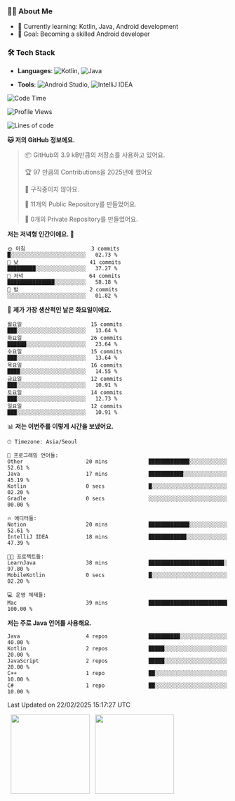### 👨‍💻 About Me
- 🌱 Currently learning: Kotlin, Java, Android development
- 🎯 Goal: Becoming a skilled Android developer

### 🛠 Tech Stack
- **Languages**: ![Kotlin](https://img.shields.io/badge/Kotlin-0095D5?style=flat-square&logo=kotlin&logoColor=white), 
![Java](https://img.shields.io/badge/Java-007396?style=flat-square&logo=coffeescript&logoColor=white)

- **Tools**:
![Android Studio](https://img.shields.io/badge/Android%20Studio-3DDC84?style=flat-square&logo=android-studio&logoColor=white), 
![IntelliJ IDEA](https://img.shields.io/badge/IntelliJ%20IDEA-000000?style=flat-square&logo=intellij-idea&logoColor=white)

<!--START_SECTION:waka-->
![Code Time](http://img.shields.io/badge/Code%20Time-22%20hrs%2026%20mins-blue)

![Profile Views](http://img.shields.io/badge/Profile%20Views-0-blue)

![Lines of code](https://img.shields.io/badge/%EC%A0%80%EB%8A%94%20%EC%97%AC%ED%83%9C%EA%B9%8C%EC%A7%80%20-55.4%20thousand%20%EC%A4%84%EC%9D%98%20%EC%BD%94%EB%93%9C%EB%A5%BC%20%EC%9E%91%EC%84%B1%ED%96%88%EC%96%B4%EC%9A%94.-blue)

**🐱 저의 GitHub 정보에요.** 

> 📦 GitHub의 3.9 kB만큼의 저장소를 사용하고 있어요. 
 > 
> 🏆 97 만큼의 Contributions을 2025년에 했어요
 > 
> 🚫 구직중이지 않아요.
 > 
> 📜 11개의 Public Repository를 만들었어요. 
 > 
> 🔑 0개의 Private Repository를 만들었어요. 
 > 
**저는 저녁형 인간이에요. 🦉** 

```text
🌞 아침                     3 commits           █░░░░░░░░░░░░░░░░░░░░░░░░   02.73 % 
🌆 낮　                     41 commits          █████████░░░░░░░░░░░░░░░░   37.27 % 
🌃 저녁                     64 commits          ███████████████░░░░░░░░░░   58.18 % 
🌙 밤　                     2 commits           ░░░░░░░░░░░░░░░░░░░░░░░░░   01.82 % 
```
📅 **제가 가장 생산적인 날은 화요일이에요.** 

```text
월요일                      15 commits          ███░░░░░░░░░░░░░░░░░░░░░░   13.64 % 
화요일                      26 commits          ██████░░░░░░░░░░░░░░░░░░░   23.64 % 
수요일                      15 commits          ███░░░░░░░░░░░░░░░░░░░░░░   13.64 % 
목요일                      16 commits          ████░░░░░░░░░░░░░░░░░░░░░   14.55 % 
금요일                      12 commits          ███░░░░░░░░░░░░░░░░░░░░░░   10.91 % 
토요일                      14 commits          ███░░░░░░░░░░░░░░░░░░░░░░   12.73 % 
일요일                      12 commits          ███░░░░░░░░░░░░░░░░░░░░░░   10.91 % 
```


📊 **저는 이번주를 이렇게 시간을 보냈어요.** 

```text
🕑︎ Timezone: Asia/Seoul

💬 프로그래밍 언어들: 
Other                    20 mins             █████████████░░░░░░░░░░░░   52.61 % 
Java                     17 mins             ███████████░░░░░░░░░░░░░░   45.19 % 
Kotlin                   0 secs              █░░░░░░░░░░░░░░░░░░░░░░░░   02.20 % 
Gradle                   0 secs              ░░░░░░░░░░░░░░░░░░░░░░░░░   00.00 % 

🔥 에디터들: 
Notion                   20 mins             █████████████░░░░░░░░░░░░   52.61 % 
IntelliJ IDEA            18 mins             ████████████░░░░░░░░░░░░░   47.39 % 

🐱‍💻 프로젝트들: 
LearnJava                38 mins             ████████████████████████░   97.80 % 
MobileKotlin             0 secs              █░░░░░░░░░░░░░░░░░░░░░░░░   02.20 % 

💻 운영 체제들: 
Mac                      39 mins             █████████████████████████   100.00 % 
```

**저는 주로 Java 언어를 사용해요.** 

```text
Java                     4 repos             ██████████░░░░░░░░░░░░░░░   40.00 % 
Kotlin                   2 repos             █████░░░░░░░░░░░░░░░░░░░░   20.00 % 
JavaScript               2 repos             █████░░░░░░░░░░░░░░░░░░░░   20.00 % 
C++                      1 repo              ██░░░░░░░░░░░░░░░░░░░░░░░   10.00 % 
C#                       1 repo              ██░░░░░░░░░░░░░░░░░░░░░░░   10.00 % 
```




 Last Updated on 22/02/2025 15:17:27 UTC
<!--END_SECTION:waka-->

<p>
  <img height="180em" src="https://github-readme-stats.vercel.app/api?username=JongHyun070105&show_icons=true&include_all_commits=true&bg_color=0d1117&title_color=ffffff&text_color=c9d1d9&icon_color=79ff97">
  <img height="180em" src="https://github-readme-stats.vercel.app/api/top-langs/?username=JongHyun070105&layout=compact&langs_count=4&bg_color=0d1117&title_color=ffffff&text_color=c9d1d9&hide=php&hide_repo=EcoStep,mimir,git-session">
</p>
